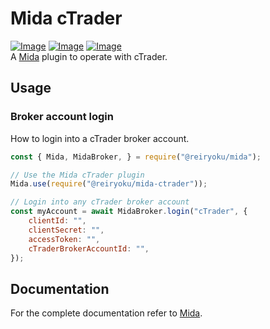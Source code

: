 # Mida cTrader
[![Image](https://img.shields.io/npm/v/@reiryoku/mida-ctrader)](https://www.npmjs.com/package/@reiryoku/mida-ctrader)
[![Image](https://img.shields.io/npm/l/@reiryoku/mida-ctrader)](LICENSE)
[![Image](https://img.shields.io/discord/780532638846287904?label=community)](https://discord.gg/cKyWTUsr3q)
<br>
A [Mida](https://github.com/Reiryoku-Technologies/Mida) plugin to operate with cTrader.

## Usage
### Broker account login
How to login into a cTrader broker account.
```javascript
const { Mida, MidaBroker, } = require("@reiryoku/mida");

// Use the Mida cTrader plugin
Mida.use(require("@reiryoku/mida-ctrader"));

// Login into any cTrader broker account
const myAccount = await MidaBroker.login("cTrader", {
    clientId: "",
    clientSecret: "",
    accessToken: "",
    cTraderBrokerAccountId: "",
});
```

## Documentation
For the complete documentation refer to [Mida](https://github.com/Reiryoku-Technologies/Mida).
